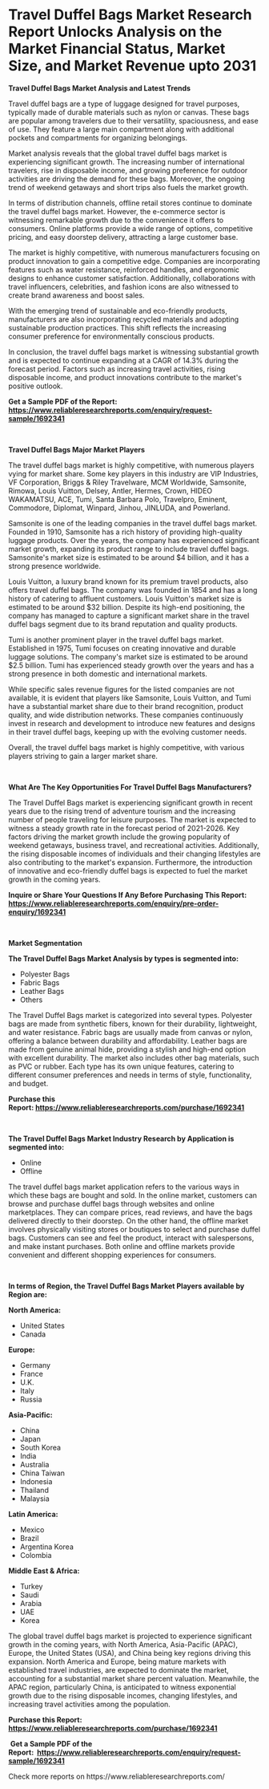 <p><h1>Travel Duffel Bags Market Research Report Unlocks Analysis on the Market Financial Status, Market Size, and Market Revenue upto 2031</h1></p><p><strong>Travel Duffel Bags Market Analysis and Latest Trends</strong></p>
<p><p>Travel duffel bags are a type of luggage designed for travel purposes, typically made of durable materials such as nylon or canvas. These bags are popular among travelers due to their versatility, spaciousness, and ease of use. They feature a large main compartment along with additional pockets and compartments for organizing belongings.</p><p>Market analysis reveals that the global travel duffel bags market is experiencing significant growth. The increasing number of international travelers, rise in disposable income, and growing preference for outdoor activities are driving the demand for these bags. Moreover, the ongoing trend of weekend getaways and short trips also fuels the market growth.</p><p>In terms of distribution channels, offline retail stores continue to dominate the travel duffel bags market. However, the e-commerce sector is witnessing remarkable growth due to the convenience it offers to consumers. Online platforms provide a wide range of options, competitive pricing, and easy doorstep delivery, attracting a large customer base.</p><p>The market is highly competitive, with numerous manufacturers focusing on product innovation to gain a competitive edge. Companies are incorporating features such as water resistance, reinforced handles, and ergonomic designs to enhance customer satisfaction. Additionally, collaborations with travel influencers, celebrities, and fashion icons are also witnessed to create brand awareness and boost sales.</p><p>With the emerging trend of sustainable and eco-friendly products, manufacturers are also incorporating recycled materials and adopting sustainable production practices. This shift reflects the increasing consumer preference for environmentally conscious products.</p><p>In conclusion, the travel duffel bags market is witnessing substantial growth and is expected to continue expanding at a CAGR of 14.3% during the forecast period. Factors such as increasing travel activities, rising disposable income, and product innovations contribute to the market's positive outlook.</p></p>
<p><strong>Get a Sample PDF of the Report:&nbsp; <a href="https://www.reliableresearchreports.com/enquiry/request-sample/1692341">https://www.reliableresearchreports.com/enquiry/request-sample/1692341</a></strong></p>
<p>&nbsp;</p>
<p><strong>Travel Duffel Bags Major Market Players</strong></p>
<p><p>The travel duffel bags market is highly competitive, with numerous players vying for market share. Some key players in this industry are VIP Industries, VF Corporation, Briggs & Riley Travelware, MCM Worldwide, Samsonite, Rimowa, Louis Vuitton, Delsey, Antler, Hermes, Crown, HIDEO WAKAMATSU, ACE, Tumi, Santa Barbara Polo, Travelpro, Eminent, Commodore, Diplomat, Winpard, Jinhou, JINLUDA, and Powerland.</p><p>Samsonite is one of the leading companies in the travel duffel bags market. Founded in 1910, Samsonite has a rich history of providing high-quality luggage products. Over the years, the company has experienced significant market growth, expanding its product range to include travel duffel bags. Samsonite's market size is estimated to be around $4 billion, and it has a strong presence worldwide.</p><p>Louis Vuitton, a luxury brand known for its premium travel products, also offers travel duffel bags. The company was founded in 1854 and has a long history of catering to affluent customers. Louis Vuitton's market size is estimated to be around $32 billion. Despite its high-end positioning, the company has managed to capture a significant market share in the travel duffel bags segment due to its brand reputation and quality products.</p><p>Tumi is another prominent player in the travel duffel bags market. Established in 1975, Tumi focuses on creating innovative and durable luggage solutions. The company's market size is estimated to be around $2.5 billion. Tumi has experienced steady growth over the years and has a strong presence in both domestic and international markets.</p><p>While specific sales revenue figures for the listed companies are not available, it is evident that players like Samsonite, Louis Vuitton, and Tumi have a substantial market share due to their brand recognition, product quality, and wide distribution networks. These companies continuously invest in research and development to introduce new features and designs in their travel duffel bags, keeping up with the evolving customer needs.</p><p>Overall, the travel duffel bags market is highly competitive, with various players striving to gain a larger market share.</p></p>
<p>&nbsp;</p>
<p><strong>What Are The Key Opportunities For Travel Duffel Bags Manufacturers?</strong></p>
<p><p>The Travel Duffel Bags market is experiencing significant growth in recent years due to the rising trend of adventure tourism and the increasing number of people traveling for leisure purposes. The market is expected to witness a steady growth rate in the forecast period of 2021-2026. Key factors driving the market growth include the growing popularity of weekend getaways, business travel, and recreational activities. Additionally, the rising disposable incomes of individuals and their changing lifestyles are also contributing to the market's expansion. Furthermore, the introduction of innovative and eco-friendly duffel bags is expected to fuel the market growth in the coming years.</p></p>
<p><strong>Inquire or Share Your Questions If Any Before Purchasing This Report: <a href="https://www.reliableresearchreports.com/enquiry/pre-order-enquiry/1692341">https://www.reliableresearchreports.com/enquiry/pre-order-enquiry/1692341</a></strong></p>
<p>&nbsp;</p>
<p><strong>Market Segmentation</strong></p>
<p><strong>The Travel Duffel Bags Market Analysis by types is segmented into:</strong></p>
<p><ul><li>Polyester Bags</li><li>Fabric Bags</li><li>Leather Bags</li><li>Others</li></ul></p>
<p><p>The Travel Duffel Bags market is categorized into several types. Polyester bags are made from synthetic fibers, known for their durability, lightweight, and water resistance. Fabric bags are usually made from canvas or nylon, offering a balance between durability and affordability. Leather bags are made from genuine animal hide, providing a stylish and high-end option with excellent durability. The market also includes other bag materials, such as PVC or rubber. Each type has its own unique features, catering to different consumer preferences and needs in terms of style, functionality, and budget.</p></p>
<p><strong>Purchase this Report:&nbsp;<a href="https://www.reliableresearchreports.com/purchase/1692341">https://www.reliableresearchreports.com/purchase/1692341</a></strong></p>
<p>&nbsp;</p>
<p><strong>The Travel Duffel Bags Market Industry Research by Application is segmented into:</strong></p>
<p><ul><li>Online</li><li>Offline</li></ul></p>
<p><p>The travel duffel bags market application refers to the various ways in which these bags are bought and sold. In the online market, customers can browse and purchase duffel bags through websites and online marketplaces. They can compare prices, read reviews, and have the bags delivered directly to their doorstep. On the other hand, the offline market involves physically visiting stores or boutiques to select and purchase duffel bags. Customers can see and feel the product, interact with salespersons, and make instant purchases. Both online and offline markets provide convenient and different shopping experiences for consumers.</p></p>
<p>&nbsp;</p>
<p><strong>In terms of Region, the Travel Duffel Bags Market Players available by Region are:</strong></p>
<p>
    <p> <strong> North America: </strong>
        <ul>
            <li>United States</li>
            <li>Canada</li>
        </ul>
        </p> 
    <p> <strong> Europe: </strong>
        <ul>
            <li>Germany</li>
            <li>France</li>
            <li>U.K.</li>
            <li>Italy</li>
            <li>Russia</li>
        </ul>
        </p> 
    <p> <strong> Asia-Pacific: </strong>
        <ul>
            <li>China</li>
            <li>Japan</li>
            <li>South Korea</li>
            <li>India</li>
            <li>Australia</li>
            <li>China Taiwan</li>
            <li>Indonesia</li>
            <li>Thailand</li>
            <li>Malaysia</li>
        </ul>
        </p> 
    <p> <strong> Latin America: </strong>
        <ul>
            <li>Mexico</li>
            <li>Brazil</li>
            <li>Argentina Korea</li>
            <li>Colombia</li>
        </ul>
        </p> 
    <p> <strong> Middle East & Africa: </strong>
        <ul>
            <li>Turkey</li>
            <li>Saudi</li>
            <li>Arabia</li>
            <li>UAE</li>
            <li>Korea</li>
        </ul>
    </p>
    </p>
<p><p>The global travel duffel bags market is projected to experience significant growth in the coming years, with North America, Asia-Pacific (APAC), Europe, the United States (USA), and China being key regions driving this expansion. North America and Europe, being mature markets with established travel industries, are expected to dominate the market, accounting for a substantial market share percent valuation. Meanwhile, the APAC region, particularly China, is anticipated to witness exponential growth due to the rising disposable incomes, changing lifestyles, and increasing travel activities among the population.</p></p>
<p><strong>Purchase this Report: <a href="https://www.reliableresearchreports.com/purchase/1692341">https://www.reliableresearchreports.com/purchase/1692341</a></strong></p>
<p>&nbsp;<strong>Get a Sample PDF of the Report:&nbsp;&nbsp;<a href="https://www.reliableresearchreports.com/enquiry/request-sample/1692341">https://www.reliableresearchreports.com/enquiry/request-sample/1692341</a></strong></p>
<p><strong></strong></p>
<p>Check more reports on https://www.reliableresearchreports.com/</p>